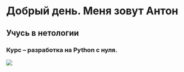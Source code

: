 # Добрый день. Меня зовут Антон
## Учусь в нетологии
### Курс – разработка на Python с нуля.

![](https://sun9-87.userapi.com/impg/1lTVfqtEA0ftLYmhMDyUKFDh-xisM-m-aCnqBw/XvLD9KdgVTE.jpg?size=1024x684&quality=96&sign=05b8a1096abcc0f0ce26be95610b5287&c_uniq_tag=Z9X8Tlep_O0Q7_o_ahalRZoJb6RgrGIu-bauS1TSj6U&type=album)